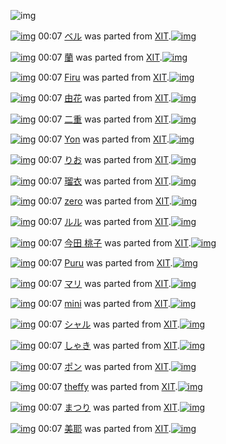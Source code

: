 ![img](http://gdrive-cdn.herokuapp.com/537b65a5bc09f0000721dda7/512px-barcode.png)

[![img](http://www.deviantsart.com/273umps.png)](http://www.barcodekanojo.com/kanojo/687884/%E3%83%99%E3%83%AB) 00:07 [ベル](http://www.barcodekanojo.com/kanojo/687884/%E3%83%99%E3%83%AB) was parted from [XIT](http://www.barcodekanojo.com/kanojo/687884/%E3%83%99%E3%83%AB).[![img](http://www.deviantsart.com/815jg6.jpeg)](http://www.barcodekanojo.com/user/209348/XIT)

[![img](http://www.deviantsart.com/1uri5nk.png)](http://www.barcodekanojo.com/kanojo/2571395/%E8%98%AD) 00:07 [蘭](http://www.barcodekanojo.com/kanojo/2571395/%E8%98%AD) was parted from [XIT](http://www.barcodekanojo.com/kanojo/2571395/%E8%98%AD).[![img](http://www.deviantsart.com/815jg6.jpeg)](http://www.barcodekanojo.com/user/209348/XIT)

[![img](http://www.deviantsart.com/1bm3up9.png)](http://www.barcodekanojo.com/kanojo/531893/Firu) 00:07 [Firu](http://www.barcodekanojo.com/kanojo/531893/Firu) was parted from [XIT](http://www.barcodekanojo.com/kanojo/531893/Firu).[![img](http://www.deviantsart.com/815jg6.jpeg)](http://www.barcodekanojo.com/user/209348/XIT)

[![img](http://www.deviantsart.com/6ui0f1.png)](http://www.barcodekanojo.com/kanojo/1262867/%E7%94%B1%E8%8A%B1) 00:07 [由花](http://www.barcodekanojo.com/kanojo/1262867/%E7%94%B1%E8%8A%B1) was parted from [XIT](http://www.barcodekanojo.com/kanojo/1262867/%E7%94%B1%E8%8A%B1).[![img](http://www.deviantsart.com/815jg6.jpeg)](http://www.barcodekanojo.com/user/209348/XIT)

[![img](http://www.deviantsart.com/3sdur4d.png)](http://www.barcodekanojo.com/kanojo/1049978/%E4%BA%8C%E9%87%8D) 00:07 [二重](http://www.barcodekanojo.com/kanojo/1049978/%E4%BA%8C%E9%87%8D) was parted from [XIT](http://www.barcodekanojo.com/kanojo/1049978/%E4%BA%8C%E9%87%8D).[![img](http://www.deviantsart.com/815jg6.jpeg)](http://www.barcodekanojo.com/user/209348/XIT)

[![img](http://www.deviantsart.com/3btgn6p.png)](http://www.barcodekanojo.com/kanojo/1096/Yon) 00:07 [Yon](http://www.barcodekanojo.com/kanojo/1096/Yon) was parted from [XIT](http://www.barcodekanojo.com/kanojo/1096/Yon).[![img](http://www.deviantsart.com/815jg6.jpeg)](http://www.barcodekanojo.com/user/209348/XIT)

[![img](http://www.deviantsart.com/qre66.png)](http://www.barcodekanojo.com/kanojo/1303/%E3%82%8A%E3%81%8A) 00:07 [りお](http://www.barcodekanojo.com/kanojo/1303/%E3%82%8A%E3%81%8A) was parted from [XIT](http://www.barcodekanojo.com/kanojo/1303/%E3%82%8A%E3%81%8A).[![img](http://www.deviantsart.com/815jg6.jpeg)](http://www.barcodekanojo.com/user/209348/XIT)

[![img](http://www.deviantsart.com/1d10k3s.png)](http://www.barcodekanojo.com/kanojo/1200229/%E7%91%A0%E8%A1%A3) 00:07 [瑠衣](http://www.barcodekanojo.com/kanojo/1200229/%E7%91%A0%E8%A1%A3) was parted from [XIT](http://www.barcodekanojo.com/kanojo/1200229/%E7%91%A0%E8%A1%A3).[![img](http://www.deviantsart.com/815jg6.jpeg)](http://www.barcodekanojo.com/user/209348/XIT)

[![img](http://www.deviantsart.com/2n686dc.png)](http://www.barcodekanojo.com/kanojo/3931/zero) 00:07 [zero](http://www.barcodekanojo.com/kanojo/3931/zero) was parted from [XIT](http://www.barcodekanojo.com/kanojo/3931/zero).[![img](http://www.deviantsart.com/815jg6.jpeg)](http://www.barcodekanojo.com/user/209348/XIT)

[![img](http://www.deviantsart.com/n4dh4e.png)](http://www.barcodekanojo.com/kanojo/5150/%E3%83%AB%E3%83%AB) 00:07 [ルル](http://www.barcodekanojo.com/kanojo/5150/%E3%83%AB%E3%83%AB) was parted from [XIT](http://www.barcodekanojo.com/kanojo/5150/%E3%83%AB%E3%83%AB).[![img](http://www.deviantsart.com/815jg6.jpeg)](http://www.barcodekanojo.com/user/209348/XIT)

[![img](http://www.deviantsart.com/2spaegr.png)](http://www.barcodekanojo.com/kanojo/1258821/%E4%BB%8A%E7%94%B0%20%E6%A1%83%E5%AD%90) 00:07 [今田 桃子](http://www.barcodekanojo.com/kanojo/1258821/%E4%BB%8A%E7%94%B0%20%E6%A1%83%E5%AD%90) was parted from [XIT](http://www.barcodekanojo.com/kanojo/1258821/%E4%BB%8A%E7%94%B0%20%E6%A1%83%E5%AD%90).[![img](http://www.deviantsart.com/815jg6.jpeg)](http://www.barcodekanojo.com/user/209348/XIT)

[![img](http://www.deviantsart.com/31nsbtc.png)](http://www.barcodekanojo.com/kanojo/2584950/Puru) 00:07 [Puru](http://www.barcodekanojo.com/kanojo/2584950/Puru) was parted from [XIT](http://www.barcodekanojo.com/kanojo/2584950/Puru).[![img](http://www.deviantsart.com/815jg6.jpeg)](http://www.barcodekanojo.com/user/209348/XIT)

[![img](http://www.deviantsart.com/2d7v1t7.png)](http://www.barcodekanojo.com/kanojo/2633979/%E3%83%9E%E3%83%AA) 00:07 [マリ](http://www.barcodekanojo.com/kanojo/2633979/%E3%83%9E%E3%83%AA) was parted from [XIT](http://www.barcodekanojo.com/kanojo/2633979/%E3%83%9E%E3%83%AA).[![img](http://www.deviantsart.com/815jg6.jpeg)](http://www.barcodekanojo.com/user/209348/XIT)

[![img](http://www.deviantsart.com/2tk85n9.png)](http://www.barcodekanojo.com/kanojo/2656298/mini) 00:07 [mini](http://www.barcodekanojo.com/kanojo/2656298/mini) was parted from [XIT](http://www.barcodekanojo.com/kanojo/2656298/mini).[![img](http://www.deviantsart.com/815jg6.jpeg)](http://www.barcodekanojo.com/user/209348/XIT)

[![img](http://www.deviantsart.com/1uknnpq.png)](http://www.barcodekanojo.com/kanojo/2648354/%E3%82%B7%E3%83%A3%E3%83%AB) 00:07 [シャル](http://www.barcodekanojo.com/kanojo/2648354/%E3%82%B7%E3%83%A3%E3%83%AB) was parted from [XIT](http://www.barcodekanojo.com/kanojo/2648354/%E3%82%B7%E3%83%A3%E3%83%AB).[![img](http://www.deviantsart.com/815jg6.jpeg)](http://www.barcodekanojo.com/user/209348/XIT)

[![img](http://www.deviantsart.com/32g97fl.png)](http://www.barcodekanojo.com/kanojo/2580949/%E3%81%97%E3%82%83%E3%81%8D) 00:07 [しゃき](http://www.barcodekanojo.com/kanojo/2580949/%E3%81%97%E3%82%83%E3%81%8D) was parted from [XIT](http://www.barcodekanojo.com/kanojo/2580949/%E3%81%97%E3%82%83%E3%81%8D).[![img](http://www.deviantsart.com/815jg6.jpeg)](http://www.barcodekanojo.com/user/209348/XIT)

[![img](http://www.deviantsart.com/2d0ps7l.png)](http://www.barcodekanojo.com/kanojo/695515/%E3%83%9D%E3%83%B3) 00:07 [ポン](http://www.barcodekanojo.com/kanojo/695515/%E3%83%9D%E3%83%B3) was parted from [XIT](http://www.barcodekanojo.com/kanojo/695515/%E3%83%9D%E3%83%B3).[![img](http://www.deviantsart.com/815jg6.jpeg)](http://www.barcodekanojo.com/user/209348/XIT)

[![img](http://www.deviantsart.com/3rddj2c.png)](http://www.barcodekanojo.com/kanojo/205306/theffy) 00:07 [theffy](http://www.barcodekanojo.com/kanojo/205306/theffy) was parted from [XIT](http://www.barcodekanojo.com/kanojo/205306/theffy).[![img](http://www.deviantsart.com/815jg6.jpeg)](http://www.barcodekanojo.com/user/209348/XIT)

[![img](http://www.deviantsart.com/m9g1f7.png)](http://www.barcodekanojo.com/kanojo/22512/%E3%81%BE%E3%81%A4%E3%82%8A) 00:07 [まつり](http://www.barcodekanojo.com/kanojo/22512/%E3%81%BE%E3%81%A4%E3%82%8A) was parted from [XIT](http://www.barcodekanojo.com/kanojo/22512/%E3%81%BE%E3%81%A4%E3%82%8A).[![img](http://www.deviantsart.com/815jg6.jpeg)](http://www.barcodekanojo.com/user/209348/XIT)

[![img](http://www.deviantsart.com/10upgt5.png)](http://www.barcodekanojo.com/kanojo/2861414/%E7%BE%8E%E8%80%B6) 00:07 [美耶](http://www.barcodekanojo.com/kanojo/2861414/%E7%BE%8E%E8%80%B6) was parted from [XIT](http://www.barcodekanojo.com/kanojo/2861414/%E7%BE%8E%E8%80%B6).[![img](http://www.deviantsart.com/815jg6.jpeg)](http://www.barcodekanojo.com/user/209348/XIT)

